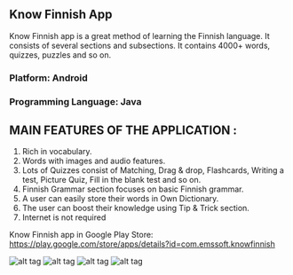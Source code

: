 ## Know Finnish App
Know Finnish app is a great method of learning the Finnish language. It consists of several sections and subsections. It contains 4000+ words, quizzes, puzzles and so on.  

### Platform: Android       
### Programming Language: Java 

## MAIN FEATURES OF THE APPLICATION : 
1.	Rich in vocabulary.
2.	Words with images and audio features. 
3.	Lots of Quizzes consist of Matching, Drag &amp; drop, Flashcards, Writing a test, Picture Quiz, Fill in the blank test and so on. 
4.	Finnish Grammar section focuses on basic Finnish grammar.
5.	A user can easily store their words in Own Dictionary.
6.	The user can boost their knowledge using Tip &amp; Trick section. 
7.	Internet is not required  

Know Finnish app in Google Play Store: https://play.google.com/store/apps/details?id=com.emssoft.knowfinnish

![alt tag](https://lh3.googleusercontent.com/UMuf9cYQkM8uMIC-jX7kbALkIQq8us1mgz-kqjM9Ln56FTA74pinquC9gG31zV5q4Sg=w1680-h907-rw)
![alt tag](https://lh3.googleusercontent.com/BZKudJNr8e9oeO-2PH-amAVV8CCxoBmzK7AK1gG1SLZvc_9YXCASSgI5_Q6g2-BTiNVN=w1680-h907-rw)
![alt tag](https://lh3.googleusercontent.com/ctBbjY9Jwo29ttjMQFdAdLuTzcT5KnXd3qpxSaEb4IZ5H_hBfIF4LdGXl_9_pecTug=w1680-h907-rw)
![alt tag](https://lh3.googleusercontent.com/66ntfVd3fM0hhKweTLvVmQNeuu5G6tGtIwkhbgR0DPeXhPPC4C_GbJ0b9XS4VP2OU2Y=w1680-h907-rw)


